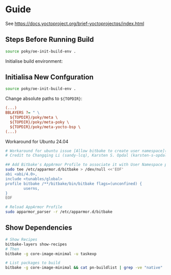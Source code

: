 # Guide

See <https://docs.yoctoproject.org/brief-yoctoprojectqs/index.html>

## Steps Before Running Build

```bash
source poky/oe-init-build-env .
```

Initialise build environment:

## Initialisa New Confguration

```bash
source poky/oe-init-build-env .
```

Change absolute paths to `${TOPDIR}`:

```ini
(...)
BBLAYERS ?= " \
  ${TOPDIR}/poky/meta \
  ${TOPDIR}/poky/meta-poky \
  ${TOPDIR}/poky/meta-yocto-bsp \
(...)
```

Workaround for Ubuntu 24.04

```bash
# Workaround for ubuntu issue [Allow bitbake to create user namespace](https://bugs.launchpad.net/ubuntu/+source/apparmor/+bug/2056555)
# Credit to Changqing Li (sandy-lcq), Karsten S. Opdal (karsten-s-opdal) and Ferry Toth (ftoth)

## Add Bitbake's AppArmor Profile to associate it with User Namespace profile
sudo tee /etc/apparmor.d/bitbake > /dev/null <<'EOF'
abi <abi/4.0>,
include <tunables/global>
profile bitbake /**/bitbake/bin/bitbake flags=(unconfined) {
        userns,
}
EOF

# Reload AppArmor Profile
sudo apparmor_parser -r /etc/apparmor.d/bitbake
```

## Show Dependencies

```bash
# Show Recipes
bitbake-layers show-recipes
# Then
bitbake -g core-image-minimal -u taskexp

# List packages to build
bitbake -g core-image-minimal && cat pn-buildlist | grep -ve "native" | sort | uniq
```
